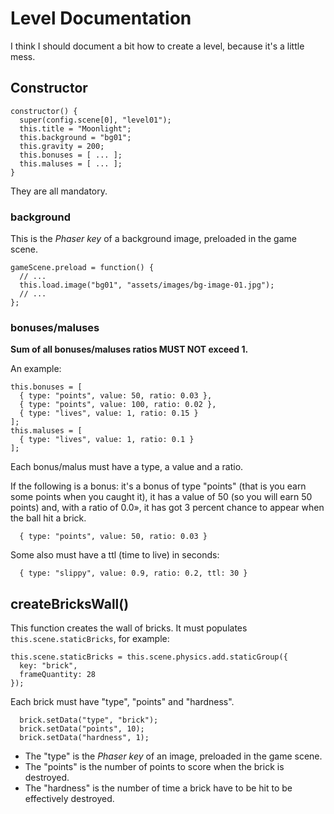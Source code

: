 # Level Documentation

I think I should document a bit how to create a level, because it's a little
mess.

## Constructor

    constructor() {
      super(config.scene[0], "level01");
      this.title = "Moonlight";
      this.background = "bg01";
      this.gravity = 200;
      this.bonuses = [ ... ];
      this.maluses = [ ... ];
    }

They are all mandatory.

### background

This is the *Phaser key* of a background image, preloaded in the game scene.

    gameScene.preload = function() {
      // ...
      this.load.image("bg01", "assets/images/bg-image-01.jpg");
      // ...
    };

### bonuses/maluses

**Sum of all bonuses/maluses ratios MUST NOT exceed 1.**

An example:

    this.bonuses = [
      { type: "points", value: 50, ratio: 0.03 },
      { type: "points", value: 100, ratio: 0.02 },
      { type: "lives", value: 1, ratio: 0.15 }
    ];
    this.maluses = [
      { type: "lives", value: 1, ratio: 0.1 }
    ];

Each bonus/malus must have a type, a value and a ratio.

If the following is a bonus: it's a bonus of type "points" (that is you earn
some points when you caught it), it has a value of 50 (so you will earn 50
points) and, with a ratio of 0.0», it has got 3 percent chance to appear when
the ball hit a brick.

      { type: "points", value: 50, ratio: 0.03 }

Some also must have a ttl (time to live) in seconds:

      { type: "slippy", value: 0.9, ratio: 0.2, ttl: 30 }

## createBricksWall()

This function creates the wall of bricks. It must populates
`this.scene.staticBricks`, for example:

    this.scene.staticBricks = this.scene.physics.add.staticGroup({
      key: "brick",
      frameQuantity: 28
    });

Each brick must have "type", "points" and "hardness".

      brick.setData("type", "brick");
      brick.setData("points", 10);
      brick.setData("hardness", 1);

- The "type" is the *Phaser key* of an image, preloaded in the game scene.
- The "points" is the number of points to score when the brick is destroyed.
- The "hardness" is the number of time a brick have to be hit to be effectively destroyed.

